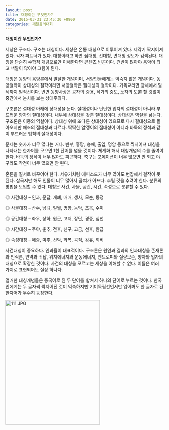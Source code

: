```yaml
---
layout: post
title: 대칭이란 무엇인가?
date: 2015-03-31 23:45:30 +0900
categories: 깨달음의대화
---
```

**대칭이란 무엇인가?** 

  


세상은 구조다. 구조는 대칭이다. 세상은 온통 대칭으로 이루어져 있다. 제각기 짝지어져 있다. 각자 파트너가 있다. 대칭이라고 하면 점대칭, 선대칭, 면대칭 정도가 검색된다. 대칭을 단순히 수학적 개념으로만 이해한다면 콘텐츠 빈곤이다. 건반이 많아야 음악이 되고 색깔이 많아야 그림이 된다. 

  


대칭은 동양의 음양론에서 발달한 개념이며, 서양인들에게는 익숙지 않은 개념이다. 동양철학이 상대성의 철학이라면 서양철학은 절대성의 철학이다. 기독교라면 창세에서 말세까지 일직선이다. 반면 동양사상은 공자의 중용, 석가의 중도, 노자의 도道 할 것없이 중간에서 눈치를 보는 상대주의다. 

  


구조론은 절대성 아래에 상대성을 둔다. 절대성이나 단단한 입자의 절대성이 아니라 부드러운 양자의 절대성이다. 내부에 상대성을 갖춘 절대성이다. 상대성은 역설을 낳는다. 구조론은 이중의 역설이다. 상대성 위에 또다른 상대성이 있으므로 다시 절대성으로 돌아오지만 애초의 절대성과 다르다. 딱딱한 알갱이의 절대성이 아니라 바둑의 정석과 같이 부드러운 법칙의 절대성이다. 

  


문제는 숫자가 너무 많다는 거다. 빈부, 흥망, 승패, 출입, 명암 등으로 찍지어져 대칭을 나타내는 한자어를 모으면 1천 단어를 넘을 것이다. 체계화 해서 대칭개념의 수를 줄여야 한다. 바둑의 정석이 너무 많아도 피곤하다. 축구는 포메이션이 너무 많으면 안 되고 야구라도 작전이 너무 많으면 안 된다. 

  


혼돈을 질서로 바꾸어야 한다. 서유기처럼 에피소드가 너무 많아도 번잡해서 걸작이 못 된다. 삼국지만 해도 인물이 너무 많아서 골치가 아프다. 추릴 것을 추려야 한다. 분류의 방법을 도입할 수 있다. 대칭은 사건, 사물, 공간, 시간, 속성으로 분류할 수 있다. 

  


◎ 사건대칭 – 인과, 문답, 개폐, 매매, 생사, 모순, 동정  
      
◎ 사물대칭 – 산수, 남녀, 일월, 명암, 농담, 초목, 수미   
      
◎ 공간대칭 – 좌우, 상하, 원근, 고저, 장단, 경중, 심천   
      
◎ 시간대칭 – 주야, 춘추, 전후, 신구, 고금, 선후, 완급   
      
◎ 속성대칭 – 애증, 미추, 선악, 화복, 곡직, 강유, 희비 

  


사건대칭이 중요하다. 인과율이 대표적이다. 구조론은 원인과 결과의 인과대칭을 존재론과 인식론, 연역과 귀납, 위치에너지와 운동에너지, 엔트로피와 질량보존, 양자와 입자의 대칭으로 확장한 것이다. 사건의 대칭을 모르고는 세상을 이해할 수 없다. 이들은 여러 가지로 표현되어도 실상 하나다. 

  


열거한 대칭개념들은 중국어로 된 두 단어를 합쳐서 하나의 단어로 부르는 것이다. 한국인에게는 두 글자씩 짝지어진 것이 익숙하지만 기미독립선언서만 읽어봐도 한 글자로 된 한자어가 무수히 등장한다. 

  



 <img src="assets/attach/images/198/540/577/111.JPG" alt="111.JPG" width="300" height="397" />
